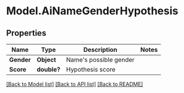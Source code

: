 # Model.AiNameGenderHypothesis
## Properties
Name | Type | Description | Notes
------------ | ------------- | ------------- | -------------
**Gender** | **Object** | Name&#39;s possible gender              | 
**Score** | **double?** | Hypothesis score              | 



[[Back to Model list]](README.md#documentation-for-models) [[Back to API list]](README.md#documentation-for-api-endpoints) [[Back to README]](README.md)


